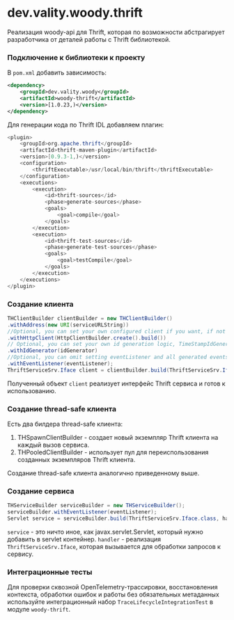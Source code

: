 # dev.vality.woody.thrift

Реализация woody-api для Thrift, которая по возможности абстрагирует разработчика от деталей работы с Thrift библиотекой. 

### Подключение к библиотеки к проекту

В `pom.xml` добавить зависимость:

```xml
<dependency>
    <groupId>dev.vality.woody</groupId>
    <artifactId>woody-thrift</artifactId>
    <version>[1.0.23,)</version>
</dependency>
```

Для генерации кода по Thrift IDL добавляем плагин:

```java
<plugin>
    <groupId>org.apache.thrift</groupId>
    <artifactId>thrift-maven-plugin</artifactId>
    <version>[0.9.3-1,)</version>
    <configuration>
        <thriftExecutable>/usr/local/bin/thrift</thriftExecutable>
    </configuration>
    <executions>
        <execution>
            <id>thrift-sources</id>
            <phase>generate-sources</phase>
            <goals>
                <goal>compile</goal>
            </goals>
        </execution>
        <execution>
            <id>thrift-test-sources</id>
            <phase>generate-test-sources</phase>
            <goals>
                <goal>testCompile</goal>
            </goals>
        </execution>
    </executions>
</plugin>
``` 

### Создание клиента

```java
THClientBuilder clientBuilder = new THClientBuilder()
.withAddress(new URI(serviceURLString))
//Optional, you can set your own configured client if you want, if not HttpClient with default configuration will be used.
.withHttpClient(HttpClientBuilder.create().build())
// Optional, you can set your own id generation logic, TimeStampIdGenerator is used by default.
.withIdGenerator(idGenerator)
//Optional, you can omit setting eventListener and all generated events 'll be just skipped.
.withEventListener(eventListener); 
ThriftServiceSrv.Iface client = clientBuilder.build(ThriftServiceSrv.Iface.class);
```

Полученный объект `client` реализует интерфейс Thrift сервиса и готов к использованию.  

### Создание thread-safe клиента

Есть два билдера thread-safe клиента:

1. THSpawnClientBuilder - создает новый экземпляр Thrift клиента на каждый вызов сервиса.
2. THPooledClientBuilder - использует пул для переиспользования созданных экземпляров Thrift клиента.

Создание thread-safe клиента аналогично приведенному выше.

### Создание сервиса

```java
THServiceBuilder serviceBuilder = new THServiceBuilder();
serviceBuilder.withEventListener(eventListener);
Servlet service = serviceBuilder.build(ThriftServiceSrv.Iface.class, handler);
```

`service` - это ничто иное, как javax.servlet.Servlet, который нужно добавить в servlet контейнер.
`handler` - реализация `ThriftServiceSrv.Iface`, которая вызывается для обработки запросов к сервису.

### Интеграционные тесты

Для проверки сквозной OpenTelemetry-трассировки, восстановления контекста,
обработки ошибок и работы без обязательных метаданных используйте
интеграционный набор `TraceLifecycleIntegrationTest` в модуле `woody-thrift`.


